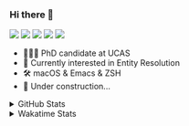 ### Hi there 👋

[![](https://img.shields.io/badge/-Email-325180?logo=maildotru&logoColor=white&style=flat-square)](mailto:wang@tianshu.me)
[![](https://img.shields.io/badge/-GitHub-black?logo=GitHub&style=flat-square)](https://github.com/tshu-w)
[![](https://img.shields.io/badge/-Telegram-26a5e4?labelColor=fafafa&logo=telegram&style=flat-square)](https://t.me/tshu_w) 
[![](https://img.shields.io/badge/-Twitter-1da1f2?logo=Twitter&logoColor=white&style=flat-square)](https://twitter.com/tshu_w)
[![](https://komarev.com/ghpvc/?username=tshu-w&color=blueviolet&style=flat-square)]()



- 🧑🏻‍🎓 PhD candidate at UCAS
- 🔭 Currently interested in Entity Resolution
- 🛠 macOS & Emacs & ZSH
- 🚧 Under construction...

<details>

<summary>GitHub Stats</summary>

![Tianshu's GitHub stats](https://github-readme-stats.vercel.app/api?username=tshu-w&show_icons=true&theme=buefy&count_private=true)
  
</details>


<details>
  <summary>Wakatime Stats</summary>

  Currently, files accessed by tramp cannot be tracked by wakatime, see https://github.com/wakatime/wakatime-mode/issues/27
  <br>
  
<!--START_SECTION:waka-->
**I'm an Early 🐤** 

```text
🌞 Morning    28 commits     ██░░░░░░░░░░░░░░░░░░░░░░░   10.98% 
🌆 Daytime    130 commits    ████████████░░░░░░░░░░░░░   50.98% 
🌃 Evening    94 commits     █████████░░░░░░░░░░░░░░░░   36.86% 
🌙 Night      3 commits      ░░░░░░░░░░░░░░░░░░░░░░░░░   1.18%

```
📅 **I'm Most Productive on Saturday** 

```text
Monday       55 commits     █████░░░░░░░░░░░░░░░░░░░░   21.57% 
Tuesday      52 commits     █████░░░░░░░░░░░░░░░░░░░░   20.39% 
Wednesday    23 commits     ██░░░░░░░░░░░░░░░░░░░░░░░   9.02% 
Thursday     13 commits     █░░░░░░░░░░░░░░░░░░░░░░░░   5.1% 
Friday       19 commits     █░░░░░░░░░░░░░░░░░░░░░░░░   7.45% 
Saturday     69 commits     ██████░░░░░░░░░░░░░░░░░░░   27.06% 
Sunday       24 commits     ██░░░░░░░░░░░░░░░░░░░░░░░   9.41%

```


📊 **This Week I Spent My Time On** 

```text
💬 Programming Languages: 
sh                       1 hr 58 mins        ██████████░░░░░░░░░░░░░░░   42.33% 
Org                      1 hr 29 mins        ████████░░░░░░░░░░░░░░░░░   32.01% 
Emacs Lisp               1 hr 8 mins         ██████░░░░░░░░░░░░░░░░░░░   24.45% 
C++                      3 mins              ░░░░░░░░░░░░░░░░░░░░░░░░░   1.21%

🔥 Editors: 
Emacs                    2 hrs 41 mins       ██████████████░░░░░░░░░░░   57.67% 
Zsh                      1 hr 58 mins        ██████████░░░░░░░░░░░░░░░   42.33%

🐱‍💻 Projects: 
Unknown Project          1 hr 33 mins        ████████░░░░░░░░░░░░░░░░░   33.22% 
emacs                    1 hr 31 mins        ████████░░░░░░░░░░░░░░░░░   32.55% 
Terminal                 1 hr 30 mins        ████████░░░░░░░░░░░░░░░░░   32.29% 
dotfiles                 5 mins              ░░░░░░░░░░░░░░░░░░░░░░░░░   1.95%

💻 Operating System: 
Mac                      4 hrs 36 mins       ████████████████████████░   98.48% 
Linux                    4 mins              ░░░░░░░░░░░░░░░░░░░░░░░░░   1.52%

```

**I Mostly Code in Python** 

```text
Python                   6 repos             ████████░░░░░░░░░░░░░░░░░   31.58% 
JavaScript               3 repos             ████░░░░░░░░░░░░░░░░░░░░░   15.79% 
HTML                     2 repos             ██░░░░░░░░░░░░░░░░░░░░░░░   10.53% 
Emacs Lisp               2 repos             ██░░░░░░░░░░░░░░░░░░░░░░░   10.53% 
TeX                      2 repos             ██░░░░░░░░░░░░░░░░░░░░░░░   10.53%

```



 Last Updated on 24/09/2021
<!--END_SECTION:waka-->
</details>

